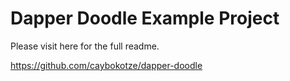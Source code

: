 # Dapper Doodle Example Project

Please visit here for the full readme.

https://github.com/caybokotze/dapper-doodle

